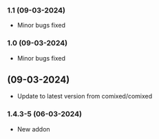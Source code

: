 ### 1.1 (09-03-2024)
- Minor bugs fixed
### 1.0 (09-03-2024)
- Minor bugs fixed

##  (09-03-2024)
- Update to latest version from comixed/comixed
### 1.4.3-5 (06-03-2024)
- New addon
